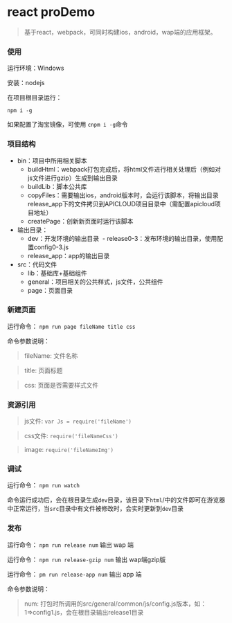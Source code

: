 
# react proDemo

> 基于react，webpack，可同时构建ios，android，wap端的应用框架。

### 使用

运行环境：Windows

安装：nodejs

在项目根目录运行：

<code>npm i -g</code>

如果配置了淘宝镜像，可使用 <code>cnpm i -g</code>命令

### 项目结构

+ bin：项目中所用相关脚本
  - buildHtml：webpack打包完成后，将html文件进行相关处理后（例如对js文件进行gzip）生成到输出目录
  - buildLib：脚本公共库
  - copyFiles：需要输出ios，android版本时，会运行该脚本，将输出目录release_app下的文件拷贝到APICLOUD项目目录中（需配置apicloud项目地址）
  - createPage：创新新页面时运行该脚本
+ 输出目录：
  - dev：开发环境的输出目录
  - release0-3：发布环境的输出目录，使用配置config0-3.js
  - release_app：app的输出目录
+ src：代码文件
  - lib：基础库+基础组件
  - general：项目相关的公共样式，js文件，公共组件
  - page：页面目录

### 新建页面

运行命令： <code>npm run page fileName title css</code>

命令参数说明：

> fileName: 文件名称

> title: 页面标题

> css: 页面是否需要样式文件

### 资源引用

> js文件: <code>var Js = require('fileName')</code>

> css文件: <code>require('fileNameCss')</code>

> image: <code>require('fileNameImg')</code>

### 调试

运行命令： <code>npm run watch</code>

命令运行成功后，会在根目录生成<code>dev</code>目录，该目录下<code>html</code>/中的文件即可在游览器中正常运行，当<code>src</code>目录中有文件被修改时，会实时更新到<code>dev</code>目录

### 发布

运行命令： <code>npm run release num</code> 输出 wap 端

运行命令： <code>npm run release-gzip num</code> 输出 wap端gzip版

运行命令： <code>pm run release-app num</code> 输出 app 端

命令参数说明：

> num: 打包时所调用的src/general/common/js/config.js版本，如：1=>config1.js，会在根目录输出release1目录


